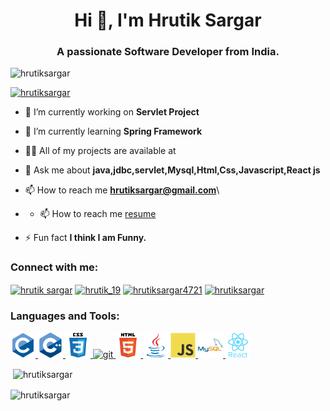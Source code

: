 <h1 align="center">Hi 👋, I'm Hrutik Sargar</h1>
<h3 align="center">A passionate Software Developer from India.</h3>

<p align="left"> <img src="https://komarev.com/ghpvc/?username=hrutiksargar&label=Profile%20views&color=0e75b6&style=flat" alt="hrutiksargar" /> </p>

<p align="left"> <a href="https://github.com/ryo-ma/github-profile-trophy"><img src="https://github-profile-trophy.vercel.app/?username=hrutiksargar" alt="hrutiksargar" /></a> </p>

- 🔭 I’m currently working on **Servlet Project**

- 🌱 I’m currently learning **Spring Framework**

- 👨‍💻 All of my projects are available at

- 💬 Ask me about **java,jdbc,servlet,Mysql,Html,Css,Javascript,React js**

- 📫 How to reach me **hrutiksargar@gmail.com**\

- - 📫 How to reach me   <a href="https://drive.google.com/file/d/1-_-ZGEttwbhTbWjyJMZipgsH9jKS4faN/view" target="_blank">resume</a>

- ⚡ Fun fact **I think I am Funny.**

<h3 align="left">Connect with me:</h3>
<p align="left">
<a href="https://linkedin.com/in/hrutik sargar" target="blank"><img align="center" src="https://raw.githubusercontent.com/rahuldkjain/github-profile-readme-generator/master/src/images/icons/Social/linked-in-alt.svg" alt="hrutik sargar" height="30" width="40" /></a>
<a href="https://instagram.com/hrutik_19" target="blank"><img align="center" src="https://raw.githubusercontent.com/rahuldkjain/github-profile-readme-generator/master/src/images/icons/Social/instagram.svg" alt="hrutik_19" height="30" width="40" /></a>
<a href="https://www.hackerrank.com/hrutiksargar4721" target="blank"><img align="center" src="https://raw.githubusercontent.com/rahuldkjain/github-profile-readme-generator/master/src/images/icons/Social/hackerrank.svg" alt="hrutiksargar4721" height="30" width="40" /></a>
<a href="https://www.leetcode.com/hrutiksargar" target="blank"><img align="center" src="https://raw.githubusercontent.com/rahuldkjain/github-profile-readme-generator/master/src/images/icons/Social/leet-code.svg" alt="hrutiksargar" height="30" width="40" /></a>
</p>

<h3 align="left">Languages and Tools:</h3>
<p align="left"> <a href="https://www.cprogramming.com/" target="_blank" rel="noreferrer"> <img src="https://raw.githubusercontent.com/devicons/devicon/master/icons/c/c-original.svg" alt="c" width="40" height="40"/> </a> <a href="https://www.w3schools.com/cpp/" target="_blank" rel="noreferrer"> <img src="https://raw.githubusercontent.com/devicons/devicon/master/icons/cplusplus/cplusplus-original.svg" alt="cplusplus" width="40" height="40"/> </a> <a href="https://www.w3schools.com/css/" target="_blank" rel="noreferrer"> <img src="https://raw.githubusercontent.com/devicons/devicon/master/icons/css3/css3-original-wordmark.svg" alt="css3" width="40" height="40"/> </a> <a href="https://git-scm.com/" target="_blank" rel="noreferrer"> <img src="https://www.vectorlogo.zone/logos/git-scm/git-scm-icon.svg" alt="git" width="40" height="40"/> </a> <a href="https://www.w3.org/html/" target="_blank" rel="noreferrer"> <img src="https://raw.githubusercontent.com/devicons/devicon/master/icons/html5/html5-original-wordmark.svg" alt="html5" width="40" height="40"/> </a> <a href="https://www.java.com" target="_blank" rel="noreferrer"> <img src="https://raw.githubusercontent.com/devicons/devicon/master/icons/java/java-original.svg" alt="java" width="40" height="40"/> </a> <a href="https://developer.mozilla.org/en-US/docs/Web/JavaScript" target="_blank" rel="noreferrer"> <img src="https://raw.githubusercontent.com/devicons/devicon/master/icons/javascript/javascript-original.svg" alt="javascript" width="40" height="40"/> </a> <a href="https://www.mysql.com/" target="_blank" rel="noreferrer"> <img src="https://raw.githubusercontent.com/devicons/devicon/master/icons/mysql/mysql-original-wordmark.svg" alt="mysql" width="40" height="40"/> </a> <a href="https://reactjs.org/" target="_blank" rel="noreferrer"> <img src="https://raw.githubusercontent.com/devicons/devicon/master/icons/react/react-original-wordmark.svg" alt="react" width="40" height="40"/> </a> </p>

<p>&nbsp;<img align="center" src="https://github-readme-stats.vercel.app/api?username=hrutiksargar&show_icons=true&locale=en" alt="hrutiksargar" /></p>

<p><img align="center" src="https://github-readme-streak-stats.herokuapp.com/?user=hrutiksargar&" alt="hrutiksargar" /></p>
